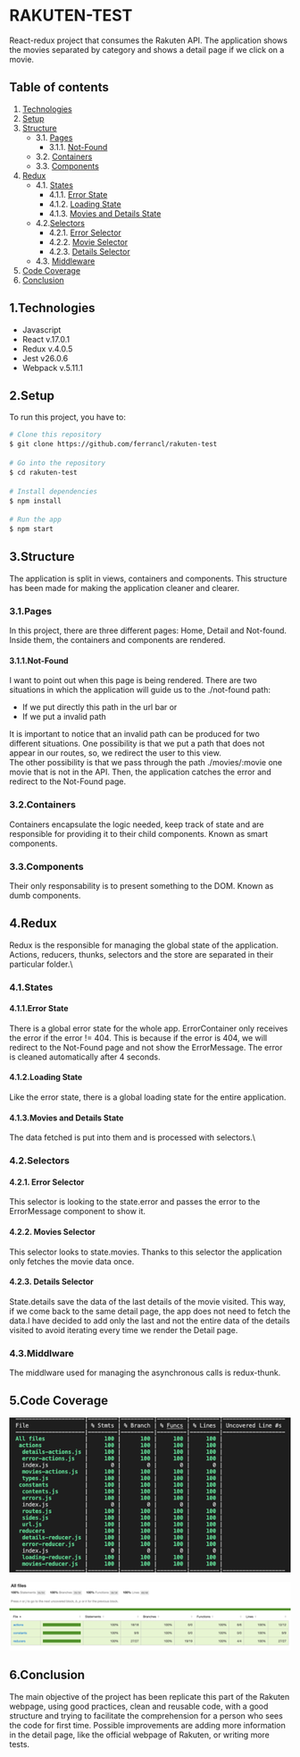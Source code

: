 # RAKUTEN-TEST
React-redux project that consumes the Rakuten API. The application shows the movies separated by category and shows a detail page if we click on a movie.

## Table of contents
1. [Technologies](#1.technologies)
2. [Setup](#2.setup)
3. [Structure](#3.structure)
    * 3.1. [Pages](#3.1.pages)
        * 3.1.1. [Not-Found](#3.1.1.not-found)
    * 3.2. [Containers](#3.2.containers)
    * 3.3. [Components](#3.3.components)
4. [Redux](#4.redux)
    * 4.1. [States](#4.1.states)
        * 4.1.1. [Error State](#4.1.1.error-state)
        * 4.1.2. [Loading State](#4.1.2.loading-state)
        * 4.1.3. [Movies and Details State](#4.1.3.movies-and-details-state)
    * 4.2.[Selectors](#4.2.selectors)
        * 4.2.1. [Error Selector](#4.2.1.error-selector)
        * 4.2.2. [Movie Selector](#4.2.2.movie-selector)
        * 4.2.3. [Details Selector](#4.2.3.details-selector)
    * 4.3. [Middleware](#4.3.middleware)
5. [Code Coverage](#5.code-coverage)
6. [Conclusion](#6.conclusion)

## 1.Technologies
* Javascript
* React v.17.0.1
* Redux v.4.0.5
* Jest v26.0.6
* Webpack v.5.11.1

## 2.Setup
To run this project, you have to:

```bash
# Clone this repository
$ git clone https://github.com/ferrancl/rakuten-test

# Go into the repository
$ cd rakuten-test

# Install dependencies
$ npm install

# Run the app
$ npm start
```

## 3.Structure

The application is split in views, containers and components.
This structure has been made for making the application cleaner and clearer.

### 3.1.Pages
In this project, there are three different pages: Home, Detail and Not-found. Inside them, the containers and components are rendered.

#### 3.1.1.Not-Found
I want to point out when this page is being rendered. There are two situations in which the application will guide us to the ./not-found path:
* If we put directly this path in the url bar or
* If we put a invalid path

It is important to notice that an invalid path can be produced for two different situations. One possibility is that we put a path that does not appear in our routes, so, we redirect the user to this view.\
The other possibility is that we pass through the path ./movies/:movie one movie that is not in the API. Then, the application catches the error and redirect to the Not-Found page.

### 3.2.Containers
Containers encapsulate the logic needed, keep track of state and are responsible for providing it to their child components. Known as smart components.

### 3.3.Components
Their only responsability is to present something to the DOM. Known as dumb components.

## 4.Redux
Redux is the responsible for managing the global state of the application. Actions, reducers, thunks, selectors and the store are separated in their particular folder.\
### 4.1.States
#### 4.1.1.Error State
There is a global error state for the whole app. ErrorContainer only receives the error if the error != 404. This is because if the error is 404, we will redirect
to the Not-Found page and not show the ErrorMessage. The error is cleaned automatically after 4 seconds.

#### 4.1.2.Loading State
Like the error state, there is a global loading state for the entire application.

#### 4.1.3.Movies and Details State
The data fetched is put into them and is processed with selectors.\

### 4.2.Selectors
#### 4.2.1. Error Selector
This selector is looking to the state.error and passes the error to the ErrorMessage component to show it.

#### 4.2.2. Movies Selector
This selector looks to state.movies. Thanks to this selector the application only fetches the movie data once.

#### 4.2.3. Details Selector
State.details save the data of the last details of the movie visited. This way, if we come back to the same detail page, the app does not need to fetch the data.I have decided to add only the last and not the entire data of the details visited to avoid iterating every time we render the Detail page.

### 4.3.Middlware
The middlware used for managing the asynchronous calls is redux-thunk.

## 5.Code Coverage

![code-coverage](./documents/code-coverage.png)

![code-coverage2](./documents/code-coverage2.png)

## 6.Conclusion
The main objective of the project has been replicate this part of the Rakuten webpage, using good practices, clean and reusable code, with a good structure 
and trying to facilitate the comprehension for a person who sees the code for first time.
Possible improvements are adding more information in the detail page, like the official webpage of Rakuten, or writing more tests.
